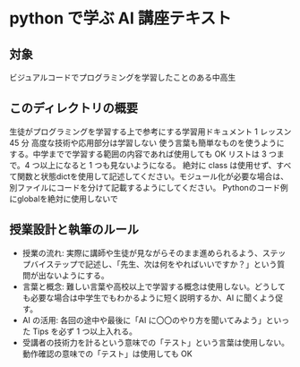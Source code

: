 # python で学ぶ AI 講座テキスト

## 対象

ビジュアルコードでプログラミングを学習したことのある中高生

## このディレクトリの概要

生徒がプログラミングを学習する上で参考にする学習用ドキュメント
1 レッスン 45 分
高度な技術や応用部分は学習しない
使う言葉も簡単なものを使うようにする。中学までで学習する範囲の内容であれば使用しても OK
リストは 3 つまで。4 つ以上になると 1 つも見ないようになる。
絶対に class は使用せず、すべて関数と状態dictを使用して記述してください。モジュール化が必要な場合は、別ファイルにコードを分けて記載するようにしてください。
Pythonのコード例にglobalを絶対に使用しないで

## 授業設計と執筆のルール

- 授業の流れ: 実際に講師や生徒が見ながらそのまま進められるよう、ステップバイステップで記述し、「先生、次は何をやればいいですか？」という質問が出ないようにする。
- 言葉と概念: 難しい言葉や高校以上で学習する概念は使用しない。どうしても必要な場合は中学生でもわかるように短く説明するか、AI に聞くよう促す。
- AI の活用: 各回の途中や最後に「AI に〇〇のやり方を聞いてみよう」といった Tips を必ず 1 つ以上入れる。
- 受講者の技術力を計るという意味での「テスト」という言葉は使用しない。動作確認の意味での「テスト」は使用しても OK
